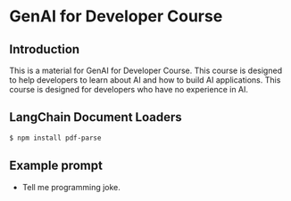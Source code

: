# GenAI for Developer Course

## Introduction

This is a material for GenAI for Developer Course. This course is designed to help developers to learn about AI and how to build AI applications. This course is designed for developers who have no experience in AI.

## LangChain Document Loaders

```bash
$ npm install pdf-parse
```

## Example prompt

- Tell me programming joke.
